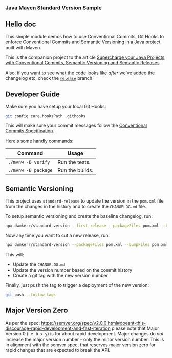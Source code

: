 ### Java Maven Standard Version Sample
## Hello doc

This simple module demos how to use Conventional Commits, Git Hooks to enforce Conventional Commits and Semantic Versioning in a Java project built with Maven.

This is the companion project to the article [Supercharge your Java Projects with Conventional Commits, Semantic Versioning and Semantic Releases](https://dwmkerr.com/conventional-commits-and-semantic-versioning-for-java/).

Also, if you want to see what the code looks like _after_ we've added the changelog etc, check the [`release`](https://github.com/dwmkerr/java-maven-standard-version-sample/tree/release) branch.

## Developer Guide

Make sure you have setup your local Git Hooks:

```sh
git config core.hooksPath .githooks
```

This will make sure your commit messages follow the [Conventional Commits Specification](https://www.conventionalcommits.org/en/v1.0.0/).

Here's some handly commands:

| Command | Usage |
|---------|-------|
| `./mvnw -B verify` | Run the tests. |
| `./mvnw -B package` | Run the builds. |

## Semantic Versioning

This project uses `standard-release` to update the version in the `pom.xml` file from the changes in the history and to create the `CHANGELOG.md` file.

To setup semantic versioning and create the baseline changelog, run:

```sh
npx dwmkerr/standard-version --first-release --packageFiles pom.xml --bumpFiles pom.xml
```

Now any time you want to cut a new release, run:

```sh
npx dwmkerr/standard-version --packageFiles pom.xml --bumpFiles pom.xml
```

This will:

- Update the `CHANGELOG.md`
- Update the version number based on the commit history
- Create a git tag with the new version number

Finally, just push the tag to trigger a deployment of the new version:

```sh
git push --follow-tags
```

## Major Version Zero

As per the spec: https://semver.org/spec/v2.0.0.html#doesnt-this-discourage-rapid-development-and-fast-iteration please note that Major Version 0 (i.e. `0.x.y`) is for about rapid development. Major changes do _not_ increase the major version number - only the minor version number. This is in alignment with the semver spec, that reserves major version zero for rapid changes that are expected to break the API.

